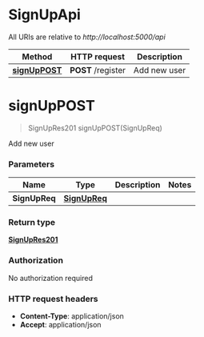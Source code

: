 # SignUpApi

All URIs are relative to *http://localhost:5000/api*

| Method | HTTP request | Description |
|------------- | ------------- | -------------|
| [**signUpPOST**](SignUpApi.md#signUpPOST) | **POST** /register | Add new user |


<a name="signUpPOST"></a>
# **signUpPOST**
> SignUpRes201 signUpPOST(SignUpReq)

Add new user

### Parameters

|Name | Type | Description  | Notes |
|------------- | ------------- | ------------- | -------------|
| **SignUpReq** | [**SignUpReq**](../Models/SignUpReq.md)|  | |

### Return type

[**SignUpRes201**](../Models/SignUpRes201.md)

### Authorization

No authorization required

### HTTP request headers

- **Content-Type**: application/json
- **Accept**: application/json

